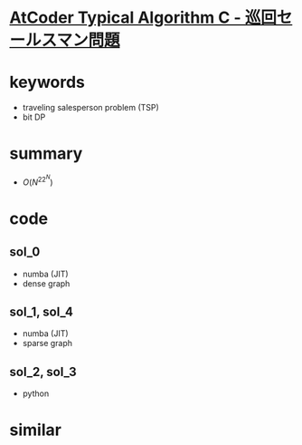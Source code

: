 # [AtCoder Typical Algorithm C - 巡回セールスマン問題](https://atcoder.jp/contests/typical-algorithm/tasks/typical_algorithm_c)



# keywords 
- traveling salesperson problem (TSP)
- bit DP 



# summary
- $O(N^22^N)$


# code 
## sol_0
- numba (JIT)
- dense graph 


## sol_1, sol_4
- numba (JIT)
- sparse graph


## sol_2, sol_3
- python 


# similar 

